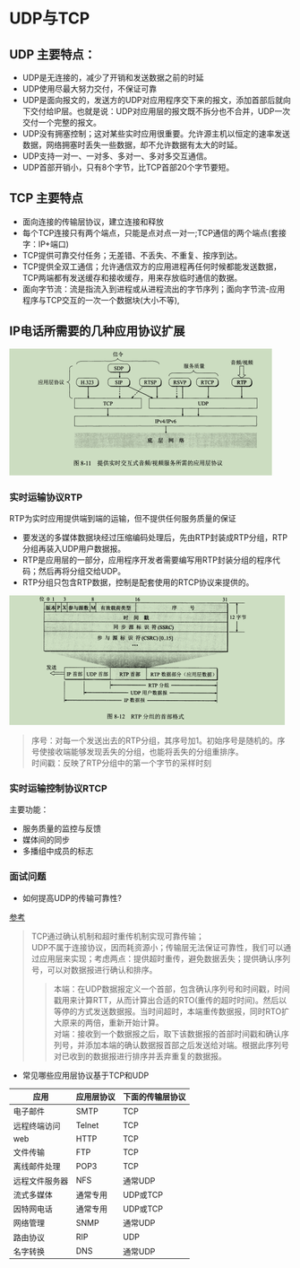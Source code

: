 # UDP与TCP
## UDP 主要特点：
* UDP是无连接的，减少了开销和发送数据之前的时延
* UDP使用尽最大努力交付，不保证可靠
* UDP是面向报文的，发送方的UDP对应用程序交下来的报文，添加首部后就向下交付给IP层。也就是说：UDP对应用层的报文既不拆分也不合并，UDP一次交付一个完整的报文。
* UDP没有拥塞控制；这对某些实时应用很重要。允许源主机以恒定的速率发送数据，网络拥塞时丢失一些数据，却不允许数据有太大的时延。
* UDP支持一对一、一对多、多对一、多对多交互通信。
* UDP首部开销小，只有8个字节，比TCP首部20个字节要短。
  


## TCP 主要特点
* 面向连接的传输层协议，建立连接和释放
* 每个TCP连接只有两个端点，只能是点对点一对一;TCP通信的两个端点(套接字：IP+端口)
* TCP提供可靠交付任务；无差错、不丢失、不重复、按序到达。
* TCP提供全双工通信；允许通信双方的应用进程再任何时候都能发送数据，TCP两端都有发送缓存和接收缓存，用来存放临时通信的数据。
* 面向字节流：流是指流入到进程或从进程流出的字节序列；面向字节流-应用程序与TCP交互的一次一个数据块(大小不等),

## IP电话所需要的几种应用协议扩展
![](./img/IP电话-1.png)
### 实时运输协议RTP
RTP为实时应用提供端到端的运输，但不提供任何服务质量的保证
* 要发送的多媒体数据块经过压缩编码处理后，先由RTP封装成RTP分组，RTP分组再装入UDP用户数据报。
* RTP是应用层的一部分，应用程序开发者需要编写用RTP封装分组的程序代码；然后再将分组交给UDP。
* RTP分组只包含RTP数据，控制是配套使用的RTCP协议来提供的。

![](./img/RTP-1.png)
> 序号：对每一个发送出去的RTP分组，其序号加1。初始序号是随机的。序号使接收端能够发现丢失的分组，也能将丢失的分组重排序。  
> 时间戳：反映了RTP分组中的第一个字节的采样时刻

### 实时运输控制协议RTCP
主要功能：  
* 服务质量的监控与反馈
* 媒体间的同步
* 多播组中成员的标志



### 面试问题
* 如何提高UDP的传输可靠性?

[参考](https://www.cnblogs.com/home123/p/7499608.html)
> TCP通过确认机制和超时重传机制实现可靠传输；  
> UDP不属于连接协议，因而耗资源小；传输层无法保证可靠性，我们可以通过应用层来实现；考虑两点：提供超时重传，避免数据丢失；提供确认序列号，可以对数据报进行确认和排序。  
>> 本端：在UDP数据报定义一个首部，包含确认序列号和时间戳，时间戳用来计算RTT，从而计算出合适的RTO(重传的超时时间)。然后以等停的方式发送数据报。当时间超时，本端重传数据报，同时RTO扩大原来的两倍，重新开始计算。  
>>对端：接收到一个数据报之后，取下该数据报的首部时间戳和确认序列号，并添加本端的确认数据报首部之后发送给对端。根据此序列号对已收到的数据报进行排序并丢弃重复的数据报。

* 常见哪些应用层协议基于TCP和UDP

|应用|应用层协议|下面的传输层协议|
|--|--|--|
|电子邮件|SMTP|TCP
|远程终端访问|Telnet|TCP|
|web|HTTP|TCP|
|文件传输|FTP|TCP|
|离线邮件处理|POP3|TCP|
|远程文件服务器|NFS|通常UDP|
|流式多媒体|通常专用|UDP或TCP|
|因特网电话|通常专用|UDP或TCP|
|网络管理|SNMP|通常UDP|
|路由协议|RIP|UDP|
|名字转换|DNS|通常UDP|

